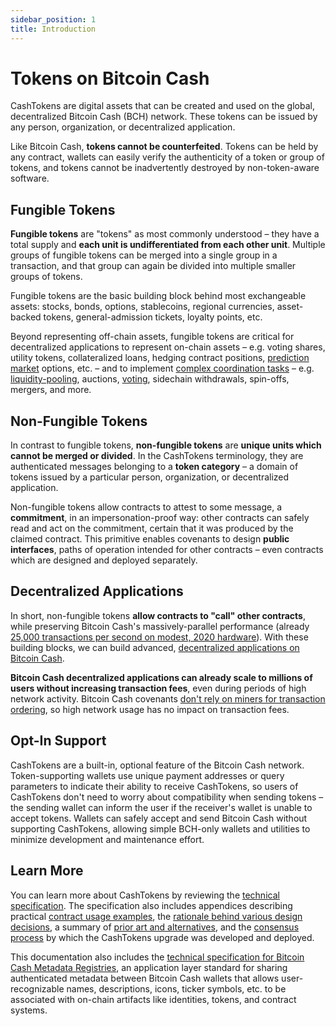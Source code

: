 ```yaml
---
sidebar_position: 1
title: Introduction
---
```


# Tokens on Bitcoin Cash

CashTokens are digital assets that can be created and used on the global, decentralized Bitcoin Cash (BCH) network. These tokens can be issued by any person, organization, or decentralized application.

Like Bitcoin Cash, **tokens cannot be counterfeited**. Tokens can be held by any contract, wallets can easily verify the authenticity of a token or group of tokens, and tokens cannot be inadvertently destroyed by non-token-aware software.

## Fungible Tokens

**Fungible tokens** are "tokens" as most commonly understood – they have a total supply and **each unit is undifferentiated from each other unit**. Multiple groups of fungible tokens can be merged into a single group in a transaction, and that group can again be divided into multiple smaller groups of tokens.

Fungible tokens are the basic building block behind most exchangeable assets: stocks, bonds, options, stablecoins, regional currencies, asset-backed tokens, general-admission tickets, loyalty points, etc.

Beyond representing off-chain assets, fungible tokens are critical for decentralized applications to represent on-chain assets – e.g. voting shares, utility tokens, collateralized loans, hedging contract positions, [prediction market](https://blog.bitjson.com/prediction-markets-on-bitcoin-cash/) options, etc. – and to implement [complex coordination tasks](/docs/spec/examples) – e.g. [liquidity-pooling](https://github.com/bitjson/jedex), auctions, [voting](/docs/spec/examples#voting-with-fungible-tokens), sidechain withdrawals, spin-offs, mergers, and more.

## Non-Fungible Tokens

In contrast to fungible tokens, **non-fungible tokens** are **unique units which cannot be merged or divided**. In the CashTokens terminology, they are authenticated messages belonging to a **token category** – a domain of tokens issued by a particular person, organization, or decentralized application.

Non-fungible tokens allow contracts to attest to some message, a **commitment**, in an impersonation-proof way: other contracts can safely read and act on the commitment, certain that it was produced by the claimed contract. This primitive enables covenants to design **public interfaces**, paths of operation intended for other contracts – even contracts which are designed and deployed separately.

## Decentralized Applications

In short, non-fungible tokens **allow contracts to "call" other contracts**, while preserving Bitcoin Cash's massively-parallel performance (already [25,000 transactions per second on modest, 2020 hardware](https://read.cash/@TomZ/scaling-bitcoin-cash-be8344a6)). With these building blocks, we can build advanced, [decentralized applications on Bitcoin Cash](/docs/spec/examples).

**Bitcoin Cash decentralized applications can already scale to millions of users without increasing transaction fees**, even during periods of high network activity. Bitcoin Cash covenants [don't rely on miners for transaction ordering](/docs/spec/examples#multithreaded-covenants), so high network usage has no impact on transaction fees.

## Opt-In Support

CashTokens are a built-in, optional feature of the Bitcoin Cash network. Token-supporting wallets use unique payment addresses or query parameters to indicate their ability to receive CashTokens, so users of CashTokens don't need to worry about compatibility when sending tokens – the sending wallet can inform the user if the receiver's wallet is unable to accept tokens. Wallets can safely accept and send Bitcoin Cash without supporting CashTokens, allowing simple BCH-only wallets and utilities to minimize development and maintenance effort.

## Learn More

You can learn more about CashTokens by reviewing the [technical specification](/docs/spec/chip). The specification also includes appendices describing practical [contract usage examples](/docs/spec/examples), the [rationale behind various design decisions](/docs/spec/rationale), a summary of [prior art and alternatives](/docs/spec/alternatives), and the [consensus process](/docs/spec/stakeholders) by which the CashTokens upgrade was developed and deployed.

This documentation also includes the [technical specification for Bitcoin Cash Metadata Registries](/docs/bcmr/chip), an application layer standard for sharing authenticated metadata between Bitcoin Cash wallets that allows user-recognizable names, descriptions, icons, ticker symbols, etc. to be associated with on-chain artifacts like identities, tokens, and contract systems.
